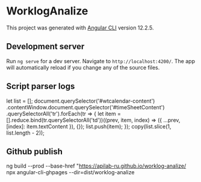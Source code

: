# WorklogAnalize

This project was generated with [Angular CLI](https://github.com/angular/angular-cli) version 12.2.5.

## Development server

Run `ng serve` for a dev server. Navigate to `http://localhost:4200/`. The app will automatically reload if you change any of the source files.

## Script parser logs

let list = [];
document.querySelector('#wtcalendar-content')
    .contentWindow.document.querySelector('#timeSheetContent')
    .querySelectorAll('tr').forEach(tr => {
  let item = [].reduce.bind(tr.querySelectorAll('td'))((prev, item, index) => ({
    ...prev, [index]: item.textContent
  }), {});
  list.push(item);
});
copy(list.slice(1, list.length - 2));

## Github publish
ng build --prod --base-href "https://apilab-ru.github.io/worklog-analize/
npx angular-cli-ghpages --dir=dist/worklog-analize
